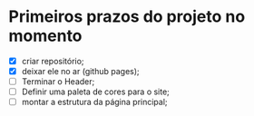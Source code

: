 # Primeiros prazos do projeto no momento


- [x] criar repositório;
- [x] deixar ele no ar (github pages);
- [ ] Terminar o Header;
- [ ] Definir uma paleta de cores para o site;
- [ ] montar a estrutura da página principal;